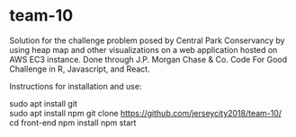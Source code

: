 # team-10

Solution for the challenge problem posed by Central Park Conservancy by using heap map and other visualizations on a web application hosted on AWS EC3 instance. Done through J.P. Morgan Chase & Co. Code For Good Challenge in R, Javascript, and React.

Instructions for installation and use:

sudo apt install git<br/>
sudo apt install npm
git clone https://github.com/jerseycity2018/team-10/
cd front-end
npm install
npm start
